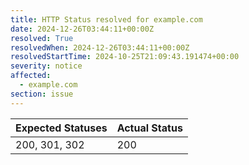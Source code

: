 ```yaml
---
title: HTTP Status resolved for example.com
date: 2024-12-26T03:44:11+00:00Z
resolved: True
resolvedWhen: 2024-12-26T03:44:11+00:00Z
resolvedStartTime: 2024-10-25T21:09:43.191474+00:00
severity: notice
affected:
  - example.com
section: issue
---
```


| Expected Statuses | Actual Status  |
|-------------------|----------------|
| 200, 301, 302 | 200 |
